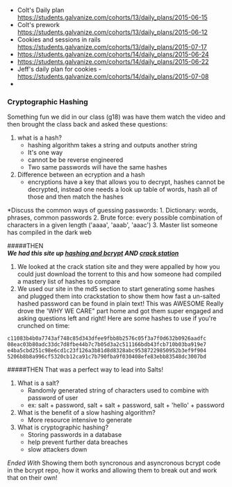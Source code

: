 - Colt's Daily plan https://students.galvanize.com/cohorts/13/daily_plans/2015-06-15
- Colt's prework https://students.galvanize.com/cohorts/13/daily_plans/2015-06-12
- Cookies and sessions in rails https://students.galvanize.com/cohorts/13/daily_plans/2015-07-17
- https://students.galvanize.com/cohorts/14/daily_plans/2015-06-24
- https://students.galvanize.com/cohorts/14/daily_plans/2015-06-22
- Jeff's daily plan for cookies - https://students.galvanize.com/cohorts/14/daily_plans/2015-07-08
- 

### Cryptographic Hashing

Something fun we did in our class (g18) was have them watch the video and then brought the class back and asked these questions: 

1. what is a hash? 
    * hashing algorithm takes a string and outputs another string   
    * It's one way 
    * cannot be be reverse engineered 
    * Two same passwords will have the same hashes
2. Difference between an ecryption and a hash 
    * encryptions have a key that allows you to decrypt, hashes cannot be decrypted, instead one needs a look up table of words, hash all of those and then match the hashes 

*Discuss the common ways of guessing passwords: 
    1. Dictionary: words, phrases, common passwords 
    2. Brute force: every possible combination of characters in a given length ('aaaa', 'aaab', 'aaac')
    3. Master list someone has compiled in the dark web 
 
#####THEN    
***We had this site up [hashing and bcrypt](https://github.com/gSchool/bcrypt-practice)
AND [crack station](https://crackstation.net/)***

1. We looked at the crack station site and they were appalled by how you could just download the torrent to this and how someone had compiled a mastery list of hashes to compare
2. We used our site in the md5 section to start generating some hashes and plugged them into crackstation to show them how fast a un-salted hashed password can be found in plain text! This was AWESOME Really drove the 'WHY WE CARE" part home and got them super engaged and asking questions left and right! Here are some hashes to use if you're crunched on time: 
```
c11083b4b0a7743af748c85d343dfee9fbb8b2576c05f3a7f0d632b0926aadfc
08eac03b80adc33dc7d8fbe44b7c7b05d3a2c511166bdb43fcb710b03ba919e7
e4ba5cbd251c98e6cd1c23f126a3b81d8d8328abc95387229850952b3ef9f904
5206b8b8a996cf5320cb12ca91c7b790fba9f030408efe83ebb83548dc3007bd
```

#####THEN 
That was a perfect way to lead into Salts!

1. What is a salt? 
    * Randomly generated string of characters used to combine with password of user
    * ex: salt + password, salt + salt + password, salt + 'hello' + password 
2. What is the benefit of a slow hashing algorithm? 
    * More resource intensive to generate 
3. What is cryptographic hashing? 
    * Storing passwords in a database
    * help prevent further data breaches 
    * slow attackers down 

_Ended With_
Showing them both syncronous and asyncronous bcrypt code in the bcrypt repo, how it works and allowing them to break out and work that on their own! 